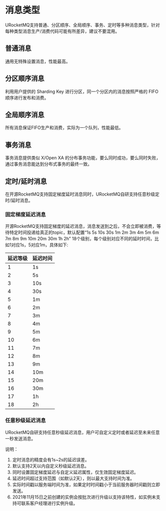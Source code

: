 # 消息类型

URocketMQ支持普通、分区顺序、全局顺序、事务、定时等多种消息类型，针对每种类型消息生产/消费代码可能有所差异，建议不要混用。

## 普通消息

通用无特殊设置消息，性能最高。

## 分区顺序消息

利用用户提供的 Sharding Key 进行分区，同一个分区内的消息按照严格的 FIFO顺序进行发布和消费。

## 全局顺序消息

所有消息保证FIFO生产和消费，实际为一个队列，性能最低。

## 事务消息

事务消息提供类似 X/Open XA 的分布事务功能，要么同时成功，要么同时失败，通过事务消息能达到分布式事务的最终一致。

## 定时/延时消息

在开源RocketMQ支持固定梯度延时消息同时，URocketMQ自研支持任意秒级定时/延时消息。

### 固定梯度延迟消息

开源RocketMQ支持固定梯度的延迟消息，消息发送到之后，不会立即被消费，等待特定时间投递给真正的topic，默认配置“1s 5s 10s 30s 1m 2m 3m 4m 5m 6m 7m 8m 9m 10m 20m 30m 1h 2h” 18个级别，每个级别对应不同的延时时间，比如1对应1s，5对应1m，具体如下:


| 延迟等级 | 延迟时间 |
| -------- | -------- |
| 1        | 1s       |
| 2        | 5s       |
| 3        | 10s      |
| 4        | 30s      |
| 5        | 1m       |
| 6        | 2m       |
| 7        | 3m       |
| 8        | 4m       |
| 9        | 5m       |
| 10       | 6m       |
| 11       | 7m       |
| 12       | 8m       |
| 13       | 9m       |
| 14       | 10m      |
| 15       | 20m      |
| 16       | 30m      |
| 17       | 1h       |
| 18       | 2h       |

### 任意秒级延迟消息

URocketMQ自研支持任意秒级延迟消息，用户可自定义定时或者延迟至未来任意一秒发送消息。

说明：
1. 定时消息的精度会有1s~2s的延迟误差。
2. 默认支持2天以内自定义秒级延迟消息。
3. 同时设置固定梯度延迟与自定义延迟属性，仅生效固定梯度延迟。
4. 延迟时间超过支持范围（如默认2天），则以最大支持时间为准。
5. 实际时间戳以服务端时间为准，如果定时时间戳小于当前服务器时间戳则立即发送。
6. 2021年11月15日之前创建的实例会按批次进行升级以支持该特性，如实例未支持可联系客户经理进行实例升级。
